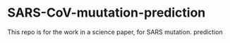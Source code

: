 # SARS-CoV-muutation-prediction
This repo is for the work in a science paper, for SARS mutation. prediction

